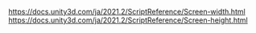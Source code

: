 https://docs.unity3d.com/ja/2021.2/ScriptReference/Screen-width.html
https://docs.unity3d.com/ja/2021.2/ScriptReference/Screen-height.html
